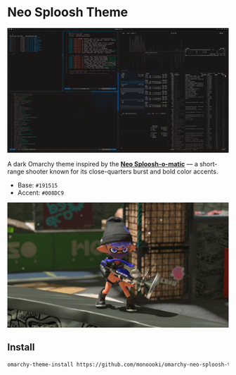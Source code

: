 # Neo Sploosh Theme

![Preview](preview.png)

A dark Omarchy theme inspired by the **[Neo Sploosh-o-matic](https://splatoonwiki.org/wiki/Neo_Sploosh-o-matic)** —
a short-range shooter known for its close-quarters burst and bold color accents.

- Base: `#191515`
- Accent: `#008DC9`

![In-game inspiration](image.jpg)

## Install

```sh
omarchy-theme-install https://github.com/monoooki/omarchy-neo-sploosh-theme
```
